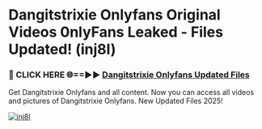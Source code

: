 # Dangitstrixie Onlyfans Original Videos 0nlyFans Leaked - Files Updated! (inj8l)

<h3>🔴 CLICK HERE 🌐==►► <a href="https://tinyurl.com/ehrbuxhb" rel="nofollow">Dangitstrixie Onlyfans Updated Files</a></h3>

Get Dangitstrixie Onlyfans and all content. Now you can access all videos and pictures of Dangitstrixie Onlyfans. New Updated Files 2025!

[![inj8l](https://i.imgur.com/lVYEuWS.gif)](https://tinyurl.com/ehrbuxhb)
